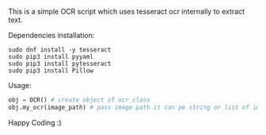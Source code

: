 This is a simple OCR script which uses tesseract ocr internally to extract text.

Dependencies installation:
```shell
sudo dnf install -y tesseract
sudo pip3 install pyyaml
sudo pip3 install pytesseract
sudo pip3 install Pillow
```

Usage:
```python
obj = OCR() # create object of ocr class
obj.my_ocr(image_path) # pass image path it can pe string or list of image paths
```

Happy Coding :)